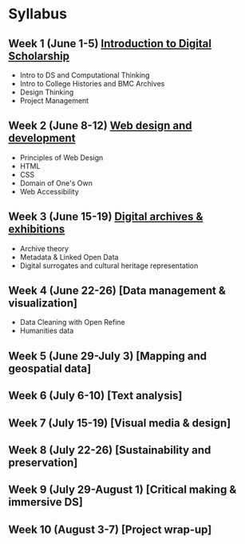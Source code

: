 # Syllabus

## Week 1 (June 1-5) [Introduction to Digital Scholarship](weeks/1-intro.md)

- Intro to DS and Computational Thinking
- Intro to College Histories and BMC Archives
- Design Thinking
- Project Management

## Week 2 (June 8-12) [Web design and development](weeks/2-webdev.md)

- Principles of Web Design
- HTML
- CSS
- Domain of One's Own
- Web Accessibility

## Week 3 (June 15-19) [Digital archives & exhibitions](weeks/3-exhibitions.md)

- Archive theory
- Metadata & Linked Open Data
- Digital surrogates and cultural heritage representation

## Week 4 (June 22-26) [Data management & visualization]

- Data Cleaning with Open Refine
- Humanities data

## Week 5 (June 29-July 3) [Mapping and geospatial data]

## Week 6 (July 6-10) [Text analysis]

## Week 7 (July 15-19) [Visual media & design]

## Week 8 (July 22-26) [Sustainability and preservation]

## Week 9 (July 29-August 1) [Critical making & immersive DS]

## Week 10 (August 3-7) [Project wrap-up]
